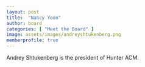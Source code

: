 ```yaml
---
layout: post
title:  "Nancy Yoon"
author: board
categories: [ "Meet the Board" ]
image: assets/images/andreyshtukenberg.png
memberprofile: true
---
```



Andrey Shtukenberg is the president of Hunter ACM.
